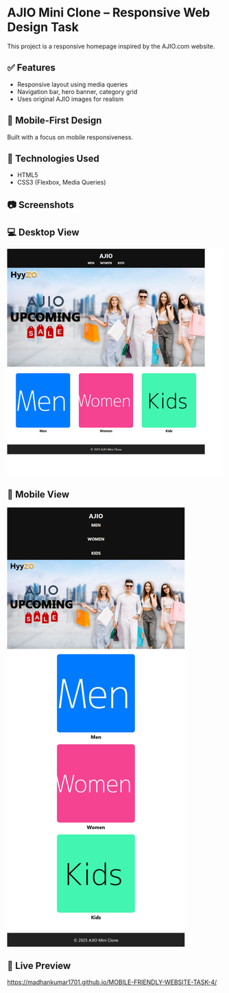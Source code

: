 # AJIO Mini Clone – Responsive Web Design Task

This project is a responsive homepage inspired by the AJIO.com website.

## ✅ Features
- Responsive layout using media queries
- Navigation bar, hero banner, category grid
- Uses original AJIO images for realism

## 📱 Mobile-First Design
Built with a focus on mobile responsiveness.

## 🔧 Technologies Used
- HTML5
- CSS3 (Flexbox, Media Queries)

## 📷 Screenshots

## 💻 Desktop View
![Desktop View](images/desktop-view.png)

## 📱 Mobile View
![Mobile View](images/mobile-view.png)

## 🔗 Live Preview
https://madhankumar1701.github.io/MOBILE-FRIENDLY-WEBSITE-TASK-4/
